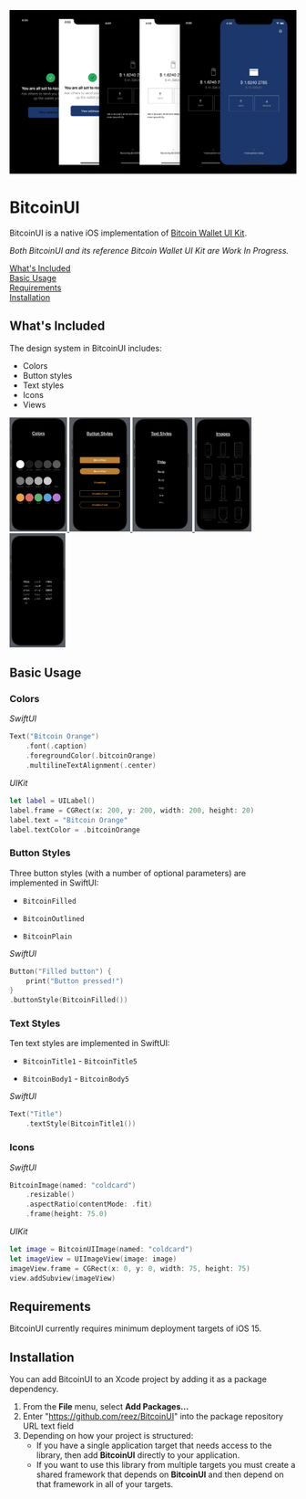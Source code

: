 ![cover image](/Docs/bitcoin-wallet-ui-kit-themes.png)

# BitcoinUI

BitcoinUI is a native iOS implementation of [Bitcoin Wallet UI Kit](https://github.com/GBKS/bitcoin-wallet-ui-kit).

*Both BitcoinUI and its reference Bitcoin Wallet UI Kit are Work In Progress.*

[What's Included](#whats-included)<br>
[Basic Usage](#basic-usage)<br>
[Requirements](#requirements)<br>
[Installation](#installation)<br>

## What's Included

The design system in BitcoinUI includes:

- Colors  
- Button styles
- Text styles
- Icons
- Views

<p align='left'>
    <a href='https://www.figma.com/community/file/916680391812923706/Bitcoin-Wallet-UI-Kit-(work-in-progress)'>
        <img src='https://github.com/reez/BitcoinUI/blob/main/Docs/colors-dark.png?raw=true' height='200' alt='colors-code-preview' />
    </a>
    <a href='https://www.figma.com/community/file/916680391812923706/Bitcoin-Wallet-UI-Kit-(work-in-progress)'>
        <img src='https://github.com/reez/BitcoinUI/blob/main/Docs/button-dark.png?raw=true' height='200' alt='buttons-code-preview' />
    </a>
    <a href='https://www.figma.com/community/file/916680391812923706/Bitcoin-Wallet-UI-Kit-(work-in-progress)'>
        <img src='https://github.com/reez/BitcoinUI/blob/main/Docs/text-dark.png?raw=true' height='200' alt='text-code-preview' />
    </a>
    <a href='https://github.com/GBKS/bitcoin-hardware-illustrations'>
        <img src='https://github.com/reez/BitcoinUI/blob/main/Docs/icon-dark.png?raw=true' height='200' alt='hardware-illustrations-code-preview' />
    </a>
    <a href='https://bitcoin.design/assets/images/guide/glossary/address/address-expanded@2x.png'>
        <img src='https://github.com/reez/BitcoinUI/blob/main/Docs/address-dark.png?raw=true' height='200' alt='hardware-illustrations-code-preview' />
    </a>
</p>

## Basic Usage

### Colors

*SwiftUI*

```swift
Text("Bitcoin Orange")
    .font(.caption)
    .foregroundColor(.bitcoinOrange)
    .multilineTextAlignment(.center)
```

*UIKit*

```swift
let label = UILabel()
label.frame = CGRect(x: 200, y: 200, width: 200, height: 20)
label.text = "Bitcoin Orange"
label.textColor = .bitcoinOrange
```

### Button Styles

Three button styles (with a number of optional parameters) are implemented in SwiftUI:
 
- `BitcoinFilled`

- `BitcoinOutlined`

- `BitcoinPlain`

*SwiftUI*

```swift    
Button("Filled button") {
    print("Button pressed!")
}
.buttonStyle(BitcoinFilled())
```

### Text Styles

Ten text styles are implemented in SwiftUI: 

- `BitcoinTitle1` - `BitcoinTitle5`

- `BitcoinBody1` - `BitcoinBody5`

*SwiftUI*

```swift
Text("Title")
    .textStyle(BitcoinTitle1())
```

### Icons

*SwiftUI*

```swift
BitcoinImage(named: "coldcard")
    .resizable()
    .aspectRatio(contentMode: .fit)
    .frame(height: 75.0)
```

*UIKit*

```swift
let image = BitcoinUIImage(named: "coldcard")
let imageView = UIImageView(image: image)
imageView.frame = CGRect(x: 0, y: 0, width: 75, height: 75)
view.addSubview(imageView)
```

## Requirements

BitcoinUI currently requires minimum deployment targets of iOS 15.

## Installation

You can add BitcoinUI to an Xcode project by adding it as a package dependency.

  1. From the **File** menu, select **Add Packages…**
  2. Enter "https://github.com/reez/BitcoinUI" into the package repository URL text field
  3. Depending on how your project is structured:
      - If you have a single application target that needs access to the library, then add **BitcoinUI** directly to your application.
      - If you want to use this library from multiple targets you must create a shared framework that depends on **BitcoinUI** and then depend on that framework in all of your targets.

